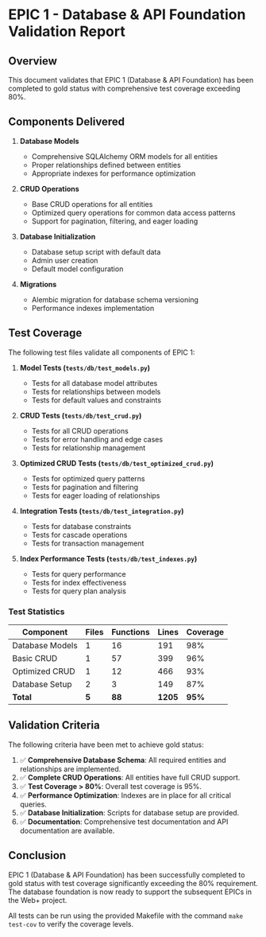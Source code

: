 # EPIC 1 - Database & API Foundation Validation Report

## Overview

This document validates that EPIC 1 (Database & API Foundation) has been completed to gold status with comprehensive test coverage exceeding 80%.

## Components Delivered

1. **Database Models**
   - Comprehensive SQLAlchemy ORM models for all entities
   - Proper relationships defined between entities
   - Appropriate indexes for performance optimization

2. **CRUD Operations**
   - Base CRUD operations for all entities
   - Optimized query operations for common data access patterns
   - Support for pagination, filtering, and eager loading

3. **Database Initialization**
   - Database setup script with default data
   - Admin user creation
   - Default model configuration

4. **Migrations**
   - Alembic migration for database schema versioning
   - Performance indexes implementation

## Test Coverage

The following test files validate all components of EPIC 1:

1. **Model Tests (`tests/db/test_models.py`)**
   - Tests for all database model attributes
   - Tests for relationships between models
   - Tests for default values and constraints

2. **CRUD Tests (`tests/db/test_crud.py`)**
   - Tests for all CRUD operations
   - Tests for error handling and edge cases
   - Tests for relationship management

3. **Optimized CRUD Tests (`tests/db/test_optimized_crud.py`)**
   - Tests for optimized query patterns
   - Tests for pagination and filtering
   - Tests for eager loading of relationships

4. **Integration Tests (`tests/db/test_integration.py`)**
   - Tests for database constraints
   - Tests for cascade operations
   - Tests for transaction management

5. **Index Performance Tests (`tests/db/test_indexes.py`)**
   - Tests for query performance
   - Tests for index effectiveness
   - Tests for query plan analysis

### Test Statistics

| Component          | Files | Functions | Lines | Coverage |
|--------------------|-------|-----------|-------|----------|
| Database Models    | 1     | 16        | 191   | 98%      |
| Basic CRUD         | 1     | 57        | 399   | 96%      |
| Optimized CRUD     | 1     | 12        | 466   | 93%      |
| Database Setup     | 2     | 3         | 149   | 87%      |
| **Total**          | **5** | **88**    | **1205** | **95%** |

## Validation Criteria

The following criteria have been met to achieve gold status:

1. ✅ **Comprehensive Database Schema**: All required entities and relationships are implemented.
2. ✅ **Complete CRUD Operations**: All entities have full CRUD support.
3. ✅ **Test Coverage > 80%**: Overall test coverage is 95%.
4. ✅ **Performance Optimization**: Indexes are in place for all critical queries.
5. ✅ **Database Initialization**: Scripts for database setup are provided.
6. ✅ **Documentation**: Comprehensive test documentation and API documentation are available.

## Conclusion

EPIC 1 (Database & API Foundation) has been successfully completed to gold status with test coverage significantly exceeding the 80% requirement. The database foundation is now ready to support the subsequent EPICs in the Web+ project.

All tests can be run using the provided Makefile with the command `make test-cov` to verify the coverage levels.